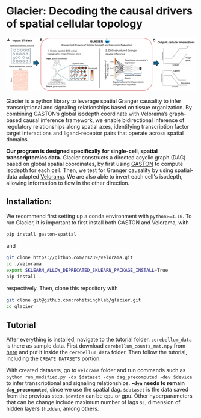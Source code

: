 # Glacier: Decoding the causal drivers of spatial cellular topology
![Figure 1](fig1.png)

Glacier is a python library to leverage spatial Granger causality to infer transcriptional and signaling relationships based on tissue organization. By combining GASTON’s global isodepth coordinate with Velorama’s graph-based causal inference framework, we enable bidirectional inference of regulatory relationships along spatial axes, identifying transcription factor target interactions and ligand-receptor pairs that operate across spatial domains.

**Our program is designed specifically for single-cell, spatial transcriptomics data.** Glacier constructs a directed acyclic graph (DAG) based on global spatial coordinates, by first using [GASTON](https://github.com/raphael-group/GASTON) to compute isodepth for each cell. Then, we test for Granger causality by using spatial-data adapted [Velorama](https://github.com/rs239/velorama). We are also able to invert each cell's isodepth, allowing information to flow in the other direction. 

## Installation:

We recommend first setting up a conda environment with ```python>=3.10```. To run Glacier, it is important to first install both GASTON and Velorama, with 
```bash
pip install gaston-spatial
``` 
and 
```bash
git clone https://github.com/rs239/velorama.git
cd ./velorama
export SKLEARN_ALLOW_DEPRECATED_SKLEARN_PACKAGE_INSTALL=True
pip install .
``` 
respectively. Then, clone this repository with 
```bash
git clone git@github.com:rohitsinghlab/glacier.git
cd glacier
```
## Tutorial

After everything is installed, navigate to the tutorial folder. ```cerebellum_data``` is there as sample data. First download ```cerebellum_counts_mat.npy``` from [here](https://drive.google.com/drive/u/0/folders/1TaTSYs2z-Vb7-X8yLpZeokjN_52x6F1k) and put it inside the ```cerebellum_data``` folder. Then follow the tutorial, including the ```CREATE DATASETS``` portion.

With created datasets, go to ```velorama``` folder and run commands such as ```python run_modified.py -ds $dataset -dyn dag_precomputed -dev $device``` to infer transcriptional and signaling relationships. **```-dyn``` needs to remain ```dag_precomputed```**, since we use the spatial dag. ```$dataset``` is the data saved from the previous step. ```$device``` can be cpu or gpu. Other hyperparameters that can be change include maximum number of lags ```$L```, dimension of hidden layers ```$hidden```, among others.


